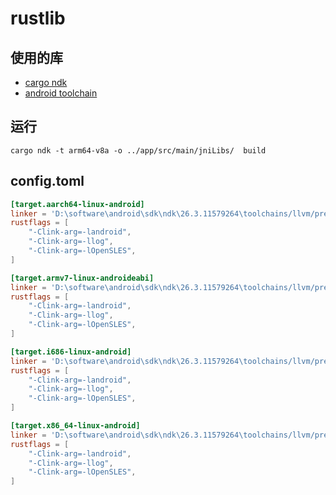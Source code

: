 # rustlib


## 使用的库

* [cargo ndk](https://github.com/bbqsrc/cargo-ndk)
* [android toolchain](https://doc.rust-lang.org/nightly/rustc/platform-support.html)


## 运行 

```
cargo ndk -t arm64-v8a -o ../app/src/main/jniLibs/  build
```

## config.toml

```toml
[target.aarch64-linux-android]
linker = 'D:\software\android\sdk\ndk\26.3.11579264\toolchains/llvm/prebuilt/windows-x86_64\bin\aarch64-linux-android24-clang.cmd'
rustflags = [
    "-Clink-arg=-landroid",
    "-Clink-arg=-llog",
    "-Clink-arg=-lOpenSLES",
]

[target.armv7-linux-androideabi]
linker = 'D:\software\android\sdk\ndk\26.3.11579264\toolchains/llvm/prebuilt/windows-x86_64\bin\armv7a-linux-androideabi24-clang.cmd'
rustflags = [
    "-Clink-arg=-landroid",
    "-Clink-arg=-llog",
    "-Clink-arg=-lOpenSLES",
]

[target.i686-linux-android]
linker = 'D:\software\android\sdk\ndk\26.3.11579264\toolchains/llvm/prebuilt/windows-x86_64\bin\i686-linux-android24-clang.cmd'
rustflags = [
    "-Clink-arg=-landroid",
    "-Clink-arg=-llog",
    "-Clink-arg=-lOpenSLES",
]

[target.x86_64-linux-android]
linker = 'D:\software\android\sdk\ndk\26.3.11579264\toolchains/llvm/prebuilt/windows-x86_64\bin\x86_64-linux-android24-clang.cmd'
rustflags = [
    "-Clink-arg=-landroid",
    "-Clink-arg=-llog",
    "-Clink-arg=-lOpenSLES",
]

```